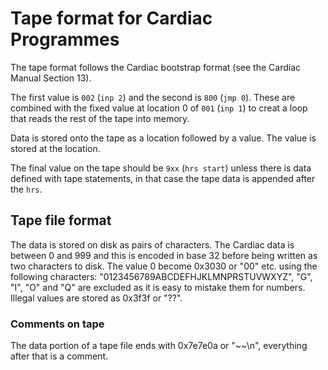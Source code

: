 # Tape format for Cardiac Programmes

The tape format follows the Cardiac bootstrap format (see the Cardiac Manual Section 13).

The first value is `002` (`inp 2`) and the second is `800` (`jmp 0`). These are combined 
with the fixed value at location 0 of `001` (`inp 1`) to creat a loop that reads the rest of the tape into memory.

Data is stored onto the tape as a location followed by a value. The value is stored at the location.

The final value on the tape should be `9xx` (`hrs start`) unless there is data defined with tape statements,
in that case the tape data is appended after the `hrs`.

## Tape file format

The data is stored on disk as pairs of characters. The Cardiac data is between 0 and 999 and this is encoded in base 32
before being written as two characters to disk. The value 0 become 0x3030 or "00" etc. using the following characters:
"0123456789ABCDEFHJKLMNPRSTUVWXYZ", "G", "I", "O" and "Q" are excluded as it is easy to mistake them for numbers.
Illegal values are stored as 0x3f3f or "??".

### Comments on tape

The data portion of a tape file ends with 0x7e7e0a or "\~\~\\n", everything after that is a comment.
